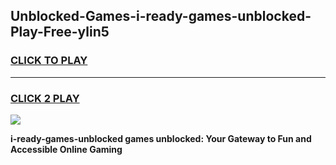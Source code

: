 
## Unblocked-Games-i-ready-games-unblocked-Play-Free-ylin5
<h3>
<a href="https://premium76.site?title=i-ready-games-unblocked&ref=22A">CLICK TO PLAY</a></h3>
<hr>

<h3>
<a href="https://premium76.site?title=i-ready-games-unblocked&ref=22A">CLICK 2 PLAY</a>
  
</h3>

<a href="https://premium76.site?title=i-ready-games-unblocked&ref=22A"><img src="https://clearcache.store/games.png"></a>


**i-ready-games-unblocked games unblocked: Your Gateway to Fun and Accessible Online Gaming**
